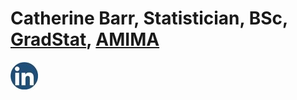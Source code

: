 # Catherine Barr, Statistician, BSc, [GradStat](https://rss.org.uk/membership/professional-development/gradstat), [AMIMA](https://ima.org.uk/membership/membership-grades/associate-member)

[![LinkedIn](https://github.com/Statisticskit/Statisticskit/blob/main/images/Linked%20In%20circle.jpg)](https://linkedin.com/in/statisticskit)

<!---
Statisticskit/Statisticskit is a ✨ special ✨ repository because its `README.md` (this file) appears on your GitHub profile.
You can click the Preview link to take a look at your changes.
--->
